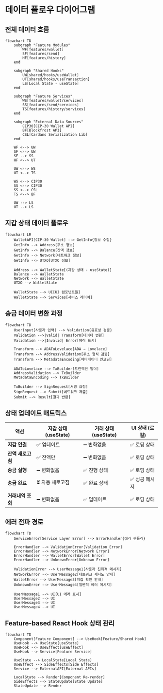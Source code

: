 # 데이터 플로우 다이어그램

## 전체 데이터 흐름

```mermaid
flowchart TD
    subgraph "Feature Modules"
        WF[features/wallet]
        SF[features/send]
        HF[features/history]
    end

    subgraph "Shared Hooks"
        UW[shared/hooks/useWallet]
        UT[shared/hooks/useTransaction]
        LS[Local State - useState]
    end

    subgraph "Feature Services"
        WS[features/wallet/services]
        SS[features/send/services]
        TS[features/history/services]
    end

    subgraph "External Data Sources"
        CIP30[CIP-30 Wallet API]
        BF[Blockfrost API]
        CSL[Cardano Serialization Lib]
    end

    WF <--> UW
    SF <--> UW
    SF --> SS
    HF <--> UT

    UW <--> WS
    UT <--> TS

    WS <--> CIP30
    SS <--> CIP30
    SS <--> CSL
    TS <--> BF

    UW --> LS
    UT --> LS
```

## 지갑 상태 데이터 플로우

```mermaid
flowchart LR
    WalletAPI[CIP-30 Wallet] --> GetInfo{정보 수집}
    GetInfo --> Address[주소 정보]
    GetInfo --> Balance[잔액 정보]
    GetInfo --> Network[네트워크 정보]
    GetInfo --> UTXO[UTXO 정보]

    Address --> WalletState[(지갑 상태 - useState)]
    Balance --> WalletState
    Network --> WalletState
    UTXO --> WalletState

    WalletState --> UI[UI 컴포넌트들]
    WalletState --> Services[서비스 레이어]
```

## 송금 데이터 변환 과정

```mermaid
flowchart TD
    UserInput[사용자 입력] --> Validation{유효성 검증}
    Validation -->|Valid| Transform[데이터 변환]
    Validation -->|Invalid| Error[에러 표시]

    Transform --> ADAToLovelace[ADA → Lovelace]
    Transform --> AddressValidation[주소 형식 검증]
    Transform --> MetadataEncoding[메타데이터 인코딩]

    ADAToLovelace --> TxBuilder[트랜잭션 빌더]
    AddressValidation --> TxBuilder
    MetadataEncoding --> TxBuilder

    TxBuilder --> SignRequest[서명 요청]
    SignRequest --> Submit[네트워크 제출]
    Submit --> Result[결과 반환]
```

## 상태 업데이트 매트릭스

| 액션              | 지갑 상태 (useState) | 거래 상태 (useState) | UI 상태 (로컬) |
| ----------------- | -------------------- | -------------------- | -------------- |
| **지갑 연결**     | ✅ 업데이트          | ➖ 변화없음          | ✅ 로딩 상태   |
| **잔액 새로고침** | ✅ 잔액만            | ➖ 변화없음          | ✅ 로딩 상태   |
| **송금 실행**     | ➖ 변화없음          | ✅ 진행 상태         | ✅ 로딩 상태   |
| **송금 완료**     | ⏳ 자동 새로고침     | ✅ 완료 상태         | ✅ 성공 메시지 |
| **거래내역 조회** | ➖ 변화없음          | ✅ 업데이트          | ✅ 로딩 상태   |

## 에러 전파 경로

```mermaid
flowchart TD
    ServiceError[Service Layer Error] --> ErrorHandler{에러 핸들러}

    ErrorHandler --> ValidationError[Validation Error]
    ErrorHandler --> NetworkError[Network Error]
    ErrorHandler --> WalletError[Wallet Error]
    ErrorHandler --> UnknownError[Unknown Error]

    ValidationError --> UserMessage1[사용자 친화적 메시지]
    NetworkError --> UserMessage2[네트워크 재시도 안내]
    WalletError --> UserMessage3[지갑 확인 안내]
    UnknownError --> UserMessage4[일반적 에러 메시지]

    UserMessage1 --> UI[UI 에러 표시]
    UserMessage2 --> UI
    UserMessage3 --> UI
    UserMessage4 --> UI
```

## Feature-based React Hook 상태 관리

```mermaid
flowchart TD
    Component[Feature Component] --> UseHook[Feature/Shared Hook]
    UseHook --> UseState[useState]
    UseHook --> UseEffect[useEffect]
    UseHook --> Service[Feature Service]

    UseState --> LocalState[Local State]
    UseEffect --> SideEffects[Side Effects]
    Service --> ExternalAPI[External APIs]

    LocalState --> Render[Component Re-render]
    SideEffects --> StateUpdate[State Update]
    StateUpdate --> Render
```
